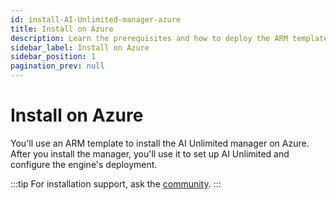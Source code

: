 ```yaml
---
id: install-AI-Unlimited-manager-azure
title: Install on Azure
description: Learn the prerequisites and how to deploy the ARM template for the manager.
sidebar_label: Install on Azure
sidebar_position: 1
pagination_prev: null
---
```


# Install on Azure

You'll use an ARM template to install the AI Unlimited manager on Azure. After you install the manager, you'll use it to set up AI Unlimited and configure the engine's deployment.


:::tip
For installation support, ask the [community](https://support.teradata.com/community?id=community_forum&sys_id=b0aba91597c329d0e6d2bd8c1253affa).
:::
